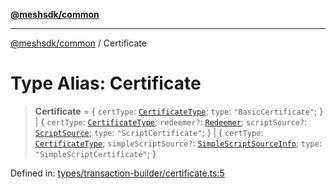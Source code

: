 [**@meshsdk/common**](../README.md)

***

[@meshsdk/common](../globals.md) / Certificate

# Type Alias: Certificate

> **Certificate** = \{ `certType`: [`CertificateType`](CertificateType.md); `type`: `"BasicCertificate"`; \} \| \{ `certType`: [`CertificateType`](CertificateType.md); `redeemer?`: [`Redeemer`](Redeemer.md); `scriptSource?`: [`ScriptSource`](ScriptSource.md); `type`: `"ScriptCertificate"`; \} \| \{ `certType`: [`CertificateType`](CertificateType.md); `simpleScriptSource?`: [`SimpleScriptSourceInfo`](SimpleScriptSourceInfo.md); `type`: `"SimpleScriptCertificate"`; \}

Defined in: [types/transaction-builder/certificate.ts:5](https://github.com/MeshJS/mesh/blob/1abde1553cbd7cf2cf4e40197fc0de9e4a7d0f49/packages/mesh-common/src/types/transaction-builder/certificate.ts#L5)
